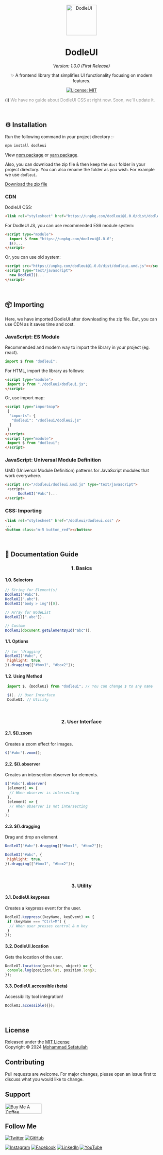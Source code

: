 <p align="center">
  <img alt="DodleUI" src="assets/dodleui-logo.png" height="100" />
</p>
<h1 align="center">DodleUI</h1>
<p align="center">
    <i>Version: 1.0.0 (First Release)</i>
</p>
<p align="center">✨ A frontend library that simplifies UI functionality focusing on modern features.</p>

<p align="center">
    <a href="https://github.com/mosefatullah/dodleui/blob/master/LICENSE">
        <img alt="License: MIT" src="https://img.shields.io/badge/License-MIT-blue.svg" />
    </a>
</p>

<p>(ℹ️) <span style="color: #999">We have no guide about DodleUI CSS at right now. Soon, we'll update it.</span></p>

<br/>

## ⚙️ Installation

Run the following command in your project directory :-

```bash
npm install dodleui
```

<p>View <a href="https://npmjs.com/package/dodleui" target="_blank">npm package</a> or <a href="https://yarnpkg.com/package/dodleui" target="_blank">yarn package</a>.</p>

Also, you can download the zip file & then keep the `dist` folder in your project directory. You can also rename the folder as you wish. For example we use `dodleui`.

<a href="https://github.com/mosefatullah/dodleui/zipball/main">Download the zip file</a>

### CDN

DodleUI CSS:
```html
<link rel="stylesheet" href="https://unpkg.com/dodleui@1.0.0/dist/dodleui.min.css"></script>
```

For DodleUI JS, you can use recommended ES6 module system:
```html
<script type="module">
  import $ from "https://unpkg.com/dodleui@1.0.0";
  $()...
</script>
```
Or, you can use old system:
```html
<script src="https://unpkg.com/dodleui@1.0.0/dist/dodleui.umd.js"></script>
<script type="text/javascript">
  new DodleUI()...
</script>
```

<br/>

## 📦 Importing

Here, we have imported DodleUI after downloading the zip file. But, you can use CDN as it saves time and cost.

### JavaScript: ES Module

Recommended and modern way to import the library in your project (eg. react).

```js
import $ from "dodleui";
```

For HTML, import the library as follows:

```html
<script type="module">
 import $ from "./dodleui/dodleui.js";
</script>
```

Or, use import map:

```html
<script type="importmap">
 {
  "imports": {
   "dodleui": "/dodleui/dodleui.js"
  }
 }
</script>
<script type="module">
 import $ from "dodleui";
</script>
```

### JavaScript: Universal Module Definition

UMD (Universal Module Definition) patterns for JavaScript modules that work everywhere.

```html
<script src="/dodleui/dodleui.umd.js" type="text/javascript">
 <script>
      DodleUI("#abc")...
</script>
```

### CSS: Importing

```html
<link rel="stylesheet" href="/dodleui/dodleui.css" />
...
<button class="m-5 button_red"></button>
```

<br/>

## 📖 Documentation Guide

<h3 align="center">1. Basics</h3>

#### 1.0. Selectors

```javascript
// String for Element(s)
DodleUI("#abc").
DodleUI(".abc").
DodleUI("body > img")[0].

// Array for NodeList
DodleUI([".abc"]).

// Custom
DodleUI(document.getElementById("abc")).
```

#### 1.1. Options

```javascript
// for 'dragging'
DodleUI("#abc", {
 highlight: true,
}).dragging(["#box1", "#box2"]);
```

#### 1.2. Using Method

```javascript
 import $, {DodleUI} from "dodleui"; // You can change $ to any name

 $(). // User Interface
 DodleUI. // Utility
```

<br/>

<h3 align="center">2. User Interface</h3>

#### 2.1. $().zoom

Creates a zoom effect for images.

```javascript
$("#abc").zoom();
```

#### 2.2. $().observer

Creates an intersection observer for elements.

```javascript
$("#abc").observer(
 (element) => {
  // When observer is intersecting
 },
 (element) => {
  // When observer is not intersecting
 }
);
```

#### 2.3. $().dragging

Drag and drop an element.

```javascript
DodleUI("#abc").dragging(["#box1", "#box2"]);

DodleUI("#abc", {
 highlight: true,
}).dragging(["#box1", "#box2"]);
```

<br/>

<h3 align="center">3. Utility</h3>

#### 3.1. DodleUI.keypress

Creates a keypress event for the user.

```javascript
DodleUI.keypress((keyName, keyEvent) => {
 if (keyName === "Ctrl+M") {
  // When user presses control & m key
 }
});
```

#### 3.2. DodleUI.location

Gets the location of the user.

```javascript
DodleUI.location((position, object) => {
 console.log(position.lat, position.long);
});
```

#### 3.3. DodleUI.accessible (beta)

Accessibility tool integration!

```javascript
DodleUI.accessible({});
```

<br/>

## License

Released under the [MIT License](https://github.com/mosefatullah/dodleui/blob/main/LICENSE) <br/>
Copyright © 2024 [Mohammad Sefatullah]()

## Contributing

Pull requests are welcome. For major changes, please open an issue first to discuss what you would like to change.

## Support

<a href="https://www.buymeacoffee.com/mosefatullah" target="_blank"><img src="https://cdn.buymeacoffee.com/buttons/v2/default-yellow.png" alt="Buy Me A Coffee" height="33px" width="120px"></a>

## Follow Me

[![Twitter](https://img.shields.io/twitter/follow/mosefatullah?style=social)](https://twitter.com/mosefatullah)
[![GitHub](https://img.shields.io/github/followers/mosefatullah?style=social)](https://github.com/mosefatullah)

[![Instagram](https://img.shields.io/badge/Instagram-mosefatullah-red?style=flat-square&logo=instagram)](https://www.instagram.com/mosefatullah/)
[![Facebook](https://img.shields.io/badge/Facebook-mosefatullah-blue?style=flat-square&logo=facebook)](https://www.facebook.com/mosefatullah/)
[![LinkedIn](https://img.shields.io/badge/LinkedIn-mosefatullah-blue?style=flat-square&logo=linkedin)](https://www.linkedin.com/in/mosefatullah/)
[![YouTube](https://img.shields.io/badge/YouTube-mosefatullah-red?style=flat-square&logo=youtube)](https://www.youtube.com/@mohammad-sefatullah)

